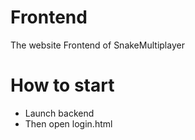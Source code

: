 # Frontend
The website Frontend of SnakeMultiplayer

# How to start
- Launch backend
- Then open login.html
